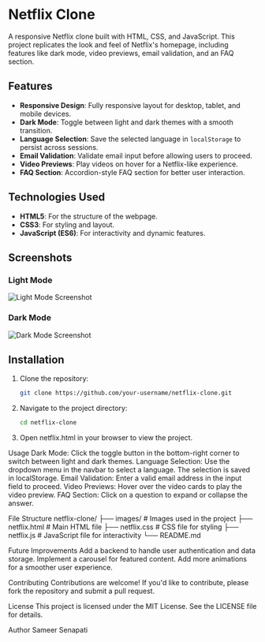 # Netflix Clone

A responsive Netflix clone built with HTML, CSS, and JavaScript. This project replicates the look and feel of Netflix's homepage, including features like dark mode, video previews, email validation, and an FAQ section.

## Features

- **Responsive Design**: Fully responsive layout for desktop, tablet, and mobile devices.
- **Dark Mode**: Toggle between light and dark themes with a smooth transition.
- **Language Selection**: Save the selected language in `localStorage` to persist across sessions.
- **Email Validation**: Validate email input before allowing users to proceed.
- **Video Previews**: Play videos on hover for a Netflix-like experience.
- **FAQ Section**: Accordion-style FAQ section for better user interaction.

## Technologies Used

- **HTML5**: For the structure of the webpage.
- **CSS3**: For styling and layout.
- **JavaScript (ES6)**: For interactivity and dynamic features.

## Screenshots

### Light Mode
![Light Mode Screenshot](images/light-mode-screenshot.png)

### Dark Mode
![Dark Mode Screenshot](images/dark-mode-screenshot.png)

## Installation

1. Clone the repository:
   ```bash
   git clone https://github.com/your-username/netflix-clone.git
2. Navigate to the project directory:
   ```bash
   cd netflix-clone
4. Open  netflix.html in your browser to view the project.

Usage
Dark Mode: Click the toggle button in the bottom-right corner to switch between light and dark themes.
Language Selection: Use the dropdown menu in the navbar to select a language. The selection is saved in localStorage.
Email Validation: Enter a valid email address in the input field to proceed.
Video Previews: Hover over the video cards to play the video preview.
FAQ Section: Click on a question to expand or collapse the answer.

File Structure
netflix-clone/
├── images/                 # Images used in the project
├── netflix.html            # Main HTML file
├── netflix.css             # CSS file for styling
├── netflix.js              # JavaScript file for interactivity
└── README.md  

Future Improvements
Add a backend to handle user authentication and data storage.
Implement a carousel for featured content.
Add more animations for a smoother user experience.

Contributing
Contributions are welcome! If you'd like to contribute, please fork the repository and submit a pull request.

License
This project is licensed under the MIT License. See the LICENSE file for details.

Author
Sameer Senapati



